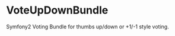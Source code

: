 VoteUpDownBundle
================

Symfony2 Voting Bundle for thumbs up/down or +1/-1 style voting.
